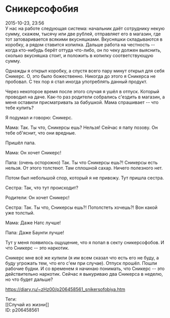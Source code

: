 Сникерсофобия
==============

   
 2015-10-23, 23:56   
  У нас на работе следующая система: начальник даёт сотруднику некую сумму, скажем, тысячу или две рублей, отправляет его в магазин, где тот затоваривается всякими вкусняшками. Вкусняшки складываются в коробку, а рядом ставится копилка. Дальше работа на честность -- когда кто-нибудь берёт оттуда что-либо, он по чеку должен выяснить, сколько вкусняшка стоит, и положить в копилку соответствующую сумму.   
   
 Однажды я открыл коробку, а спустя всего пару минут открыл для себя Сникерс. О, это было божественно. Никогда до этого я Сникерса не пробовал. С тех пор я стал иногда употреблять данный продукт.   
   
 Через некоторое время после этого случая я ушёл в отпуск. Который проводил на даче. Как-то раз родители собрались с'ездить в магазин, а меня оставили присматривать за бабушкой. Мама спрашивает -- что тебе купить?   
   
 Я подумал и говорю: Сникерс.   
   
 Мама: Так. Ты что, Сникерсы ешь? Нельзя! Сейчас я папу позову. Он тебе об'яснит, что они вредные.   
   
 Пришёл папа.   
   
 Мама: Он хочет Сникерс!   
   
 Папа: (очень осторожно) Так. Ты что Сникерсы ешь?! Сникерсы есть нельзя. От этого толстеют. Там сплошной сахар. Ничего полезного нет.   
   
 Потом был небольшой спор, который я не привожу. Тут пришла сестра.   
   
 Сестра: Так, что тут происходит?   
   
 Родители: Он хочет Сникерс!   
   
 Сестра: Так. Ты что, Сникерсы ешь?! Потолстеть хочешь?! Вон какой уже толстый.   
   
 Мама: Даже Натс лучше!   
   
 Папа: Даже Баунти лучше!   
   
 Тут у меня появилось ощущение, что я попал в секту сникерсофобов. И что Сникерс -- это наркотик.   
   
 Сникерс мне всё же купили (я им всем сказал что есть его не буду, а буду угрожать тем, что его с'ем при случае). Отпуск прошёл. Пошли рабочие будни. И со временем я начинаю понимать, что Сникерс -- это действительно наркотик. Сейчас я выкуриваю два Сникерса в неделю, но что будет дальше?   
    
 <https://diary.ru/~zHz00/p206458561_snikersofobiya.htm>   
   
 Теги:   
 [[Случай из жизни]]   
 ID: p206458561